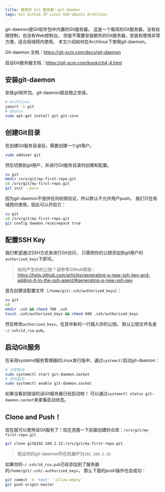 ```yaml
---
title: 极简的 Git 服务器：git-daemon
tags: Git Github IP Linux SSH Ubuntu Archlinux
---
```


git-daemon是Git软件包中内置的Git服务器。
这是一个极简的Git服务器，没有权限控制，也没有Web控制台。
但是不需要安装额外的Git服务器，安装和使用非常方便，适合局域网内使用。
本文介绍如何在Archlinux下使用git-daemon。

Git-daemon 文档：<https://git-scm.com/docs/git-daemon>

启动Git服务器文档：<https://git-scm.com/book/ch4-4.html>

<!--more-->

## 安装git-daemon

安装git软件包，git-daemon就会随之安装。

```bash
# Archlinux
yaourt -S git
# Ubuntu
sudo apt-get install git git-core
```

## 创建Git目录

在创建Git服务目录前，需要创建一个git用户。

```bash
sudo adduser git
```

然后切换到git用户，并进行Git服务目录的创建和配置。

```bash
su git
mkdir /srv/git/my-first-repo.git
cd /srv/git/my-first-repo.git
git init --bare
```

因为git-daemon不提供任何权限验证，所以默认不允许用户push。
我们只在局域网内使用，因此可以开启它：

```bash
su git
cd /srv/git/my-first-repo.git
git config daemon.receivepack true
```

## 配置SSH Key

我们希望通过SSH方式来进行Git访问，
只需把你的公钥添加到git用户的`authorized_keys`下即可。

> 如何产生你的公钥？请参考Github帮助：<https://help.github.com/articles/generating-a-new-ssh-key-and-adding-it-to-the-ssh-agent/#generating-a-new-ssh-key>

首先创建该配置文件（`/home/git/.ssh/authorized_keys`）：

```bash
su git
cd
mkdir .ssh && chmod 700 .ssh
touch .ssh/authorized_keys && chmod 600 .ssh/authorized_keys
```

然后修改`authorized_keys`，在其中新的一行插入你的公钥。
默认公钥文件名是`~/.ssh/id_rsa.pub`。


## 启动Git服务

在采用systemd服务管理器的Linux发行版中，通过`systemctl`启动git-daemon：

```bash
# 立即启动
sudo systemctl start git-daemon.socket
# 开机启动
sudo systemctl enable git-daemon.socket
```

如果没看到错误的话Git服务器已经启动啦！
可以通过`systemctl status git-daemon.socket`来查看启动状态。

## Clone and Push！

现在就可以使用该Git服务了！现在克隆一下前面创建的仓库：`/srv/git/my-first-repo.git`


```bash
git clone git@192.168.1.32:/srv/git/my-first-repo.git
```

> 假设你的git-daemon所在机器IP为`192.168.1.32`

如果你的`~/.ssh/id_rsa.pub`已经添加到了服务器的`/home/git/.ssh/.authorized_keys`，
那么下面的push操作也会成功：

```bash
git commit -m 'test' --allow-empty
git push origin master
```

